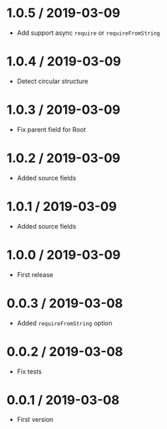 1.0.5 / 2019-03-09
===================

  * Add support async `require` or `requireFromString`
  
1.0.4 / 2019-03-09
===================

  * Detect circular structure
  
1.0.3 / 2019-03-09
===================

  * Fix parent field for Root
  
1.0.2 / 2019-03-09
===================

  * Added source fields
  
1.0.1 / 2019-03-09
===================

  * Added source fields
  
1.0.0 / 2019-03-09
===================

  * First release
  
0.0.3 / 2019-03-08
===================

  * Added `requireFromString` option
  
0.0.2 / 2019-03-08
===================

  * Fix tests
  
0.0.1 / 2019-03-08
===================

  * First version